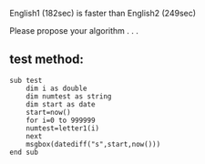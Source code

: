English1 (182sec) is faster than English2 (249sec)

Please propose your algorithm
.
.
.

## test method:

```
sub test
	dim i as double
	dim numtest as string
	dim start as date
	start=now()
	for i=0 to 999999
	numtest=letter1(i)
	next
	msgbox(datediff("s",start,now()))
end sub
```
